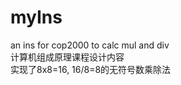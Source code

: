 # myIns</br>
an ins for cop2000 to calc mul and div</br>
计算机组成原理课程设计内容</br>
实现了8x8=16, 16/8=8的无符号数乘除法</br>
